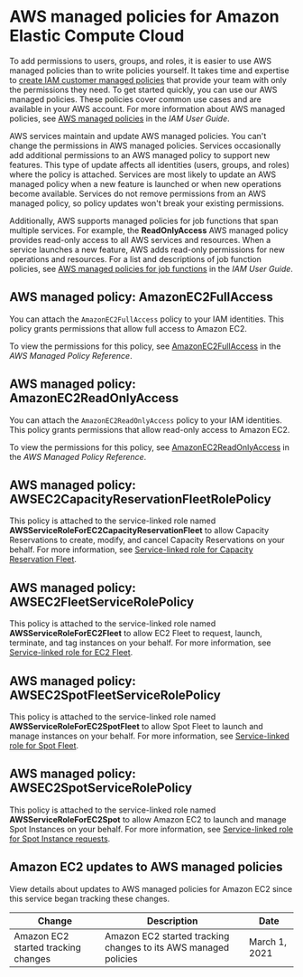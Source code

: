 # AWS managed policies for Amazon Elastic Compute Cloud<a name="security-iam-awsmanpol"></a>

To add permissions to users, groups, and roles, it is easier to use AWS managed policies than to write policies yourself\. It takes time and expertise to [create IAM customer managed policies](https://docs.aws.amazon.com/IAM/latest/UserGuide/access_policies_create-console.html) that provide your team with only the permissions they need\. To get started quickly, you can use our AWS managed policies\. These policies cover common use cases and are available in your AWS account\. For more information about AWS managed policies, see [AWS managed policies](https://docs.aws.amazon.com/IAM/latest/UserGuide/access_policies_managed-vs-inline.html#aws-managed-policies) in the *IAM User Guide*\.

AWS services maintain and update AWS managed policies\. You can't change the permissions in AWS managed policies\. Services occasionally add additional permissions to an AWS managed policy to support new features\. This type of update affects all identities \(users, groups, and roles\) where the policy is attached\. Services are most likely to update an AWS managed policy when a new feature is launched or when new operations become available\. Services do not remove permissions from an AWS managed policy, so policy updates won't break your existing permissions\.

Additionally, AWS supports managed policies for job functions that span multiple services\. For example, the **ReadOnlyAccess** AWS managed policy provides read\-only access to all AWS services and resources\. When a service launches a new feature, AWS adds read\-only permissions for new operations and resources\. For a list and descriptions of job function policies, see [AWS managed policies for job functions](https://docs.aws.amazon.com/IAM/latest/UserGuide/access_policies_job-functions.html) in the *IAM User Guide*\.

## AWS managed policy: AmazonEC2FullAccess<a name="security-iam-awsmanpol-AmazonEC2FullAccess"></a>

You can attach the `AmazonEC2FullAccess` policy to your IAM identities\. This policy grants permissions that allow full access to Amazon EC2\.

To view the permissions for this policy, see [AmazonEC2FullAccess](https://docs.aws.amazon.com/aws-managed-policy/latest/reference/AmazonEC2FullAccess.html) in the *AWS Managed Policy Reference*\.

## AWS managed policy: AmazonEC2ReadOnlyAccess<a name="security-iam-awsmanpol-AmazonEC2ReadOnlyAccess"></a>

You can attach the `AmazonEC2ReadOnlyAccess` policy to your IAM identities\. This policy grants permissions that allow read\-only access to Amazon EC2\.

To view the permissions for this policy, see [AmazonEC2ReadOnlyAccess](https://docs.aws.amazon.com/aws-managed-policy/latest/reference/AmazonEC2ReadOnlyAccess.html) in the *AWS Managed Policy Reference*\.

## AWS managed policy: AWSEC2CapacityReservationFleetRolePolicy<a name="security-iam-awsmanpol-AWSEC2CapacityReservationFleetRolePolicy"></a>

This policy is attached to the service\-linked role named **AWSServiceRoleForEC2CapacityReservationFleet** to allow Capacity Reservations to create, modify, and cancel Capacity Reservations on your behalf\. For more information, see [Service\-linked role for Capacity Reservation Fleet](using-service-linked-roles.md)\.

## AWS managed policy: AWSEC2FleetServiceRolePolicy<a name="security-iam-awsmanpol-AWSEC2FleetServiceRolePolicy"></a>

This policy is attached to the service\-linked role named **AWSServiceRoleForEC2Fleet** to allow EC2 Fleet to request, launch, terminate, and tag instances on your behalf\. For more information, see [Service\-linked role for EC2 Fleet](manage-ec2-fleet.md#ec2-fleet-service-linked-role)\.

## AWS managed policy: AWSEC2SpotFleetServiceRolePolicy<a name="security-iam-awsmanpol-AWSEC2SpotFleetServiceRolePolicy"></a>

This policy is attached to the service\-linked role named **AWSServiceRoleForEC2SpotFleet** to allow Spot Fleet to launch and manage instances on your behalf\. For more information, see [Service\-linked role for Spot Fleet](work-with-spot-fleets.md#service-linked-roles-spot-fleet-requests)\.

## AWS managed policy: AWSEC2SpotServiceRolePolicy<a name="security-iam-awsmanpol-AWSEC2SpotServiceRolePolicy"></a>

This policy is attached to the service\-linked role named **AWSServiceRoleForEC2Spot** to allow Amazon EC2 to launch and manage Spot Instances on your behalf\. For more information, see [Service\-linked role for Spot Instance requests](spot-requests.md#service-linked-roles-spot-instance-requests)\.

## Amazon EC2 updates to AWS managed policies<a name="security-iam-awsmanpol-updates"></a>

View details about updates to AWS managed policies for Amazon EC2 since this service began tracking these changes\.


| Change | Description | Date | 
| --- | --- | --- | 
| Amazon EC2 started tracking changes | Amazon EC2 started tracking changes to its AWS managed policies | March 1, 2021 | 